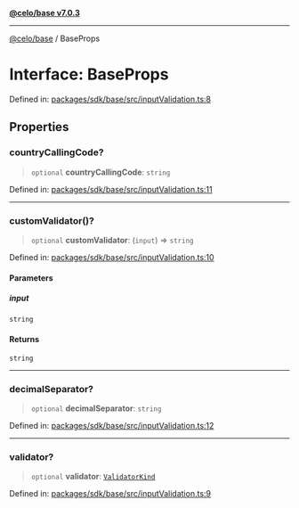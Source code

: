[**@celo/base v7.0.3**](../README.md)

***

[@celo/base](../README.md) / BaseProps

# Interface: BaseProps

Defined in: [packages/sdk/base/src/inputValidation.ts:8](https://github.com/celo-org/developer-tooling/blob/master/packages/sdk/base/src/inputValidation.ts#L8)

## Properties

### countryCallingCode?

> `optional` **countryCallingCode**: `string`

Defined in: [packages/sdk/base/src/inputValidation.ts:11](https://github.com/celo-org/developer-tooling/blob/master/packages/sdk/base/src/inputValidation.ts#L11)

***

### customValidator()?

> `optional` **customValidator**: (`input`) => `string`

Defined in: [packages/sdk/base/src/inputValidation.ts:10](https://github.com/celo-org/developer-tooling/blob/master/packages/sdk/base/src/inputValidation.ts#L10)

#### Parameters

##### input

`string`

#### Returns

`string`

***

### decimalSeparator?

> `optional` **decimalSeparator**: `string`

Defined in: [packages/sdk/base/src/inputValidation.ts:12](https://github.com/celo-org/developer-tooling/blob/master/packages/sdk/base/src/inputValidation.ts#L12)

***

### validator?

> `optional` **validator**: [`ValidatorKind`](../enumerations/ValidatorKind.md)

Defined in: [packages/sdk/base/src/inputValidation.ts:9](https://github.com/celo-org/developer-tooling/blob/master/packages/sdk/base/src/inputValidation.ts#L9)
